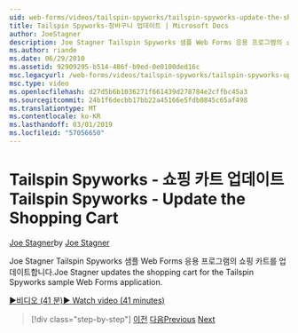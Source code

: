 ```yaml
---
uid: web-forms/videos/tailspin-spyworks/tailspin-spyworks-update-the-shopping-cart
title: Tailspin Spyworks-장바구니 업데이트 | Microsoft Docs
author: JoeStagner
description: Joe Stagner Tailspin Spyworks 샘플 Web Forms 응용 프로그램의 쇼핑 카트를 업데이트합니다.
ms.author: riande
ms.date: 06/29/2010
ms.assetid: 92909295-b514-486f-b9ed-0e0100ded16c
msc.legacyurl: /web-forms/videos/tailspin-spyworks/tailspin-spyworks-update-the-shopping-cart
msc.type: video
ms.openlocfilehash: d27d5b6b1036271f661439d278784e2cffbc45a3
ms.sourcegitcommit: 24b1f6decbb17bb22a45166e5fdb0845c65af498
ms.translationtype: MT
ms.contentlocale: ko-KR
ms.lasthandoff: 03/01/2019
ms.locfileid: "57056650"
---
```

<a name="tailspin-spyworks---update-the-shopping-cart"></a><span data-ttu-id="92dcd-103">Tailspin Spyworks - 쇼핑 카트 업데이트</span><span class="sxs-lookup"><span data-stu-id="92dcd-103">Tailspin Spyworks - Update the Shopping Cart</span></span>
====================
<span data-ttu-id="92dcd-104">[Joe Stagner](https://github.com/JoeStagner)</span><span class="sxs-lookup"><span data-stu-id="92dcd-104">by [Joe Stagner](https://github.com/JoeStagner)</span></span>

<span data-ttu-id="92dcd-105">Joe Stagner Tailspin Spyworks 샘플 Web Forms 응용 프로그램의 쇼핑 카트를 업데이트합니다.</span><span class="sxs-lookup"><span data-stu-id="92dcd-105">Joe Stagner updates the shopping cart for the Tailspin Spyworks sample Web Forms application.</span></span>

[<span data-ttu-id="92dcd-106">&#9654;비디오 (41 분)</span><span class="sxs-lookup"><span data-stu-id="92dcd-106">&#9654; Watch video (41 minutes)</span></span>](https://channel9.msdn.com/Blogs/ASP-NET-Site-Videos/tailspin-spyworks-update-the-shopping-cart)

> [!div class="step-by-step"]
> <span data-ttu-id="92dcd-107">[이전](tailspin-spyworks-display-shopping-cart.md)
> [다음](tailspin-spyworks-migrate-the-shopping-cart.md)</span><span class="sxs-lookup"><span data-stu-id="92dcd-107">[Previous](tailspin-spyworks-display-shopping-cart.md)
[Next](tailspin-spyworks-migrate-the-shopping-cart.md)</span></span>
